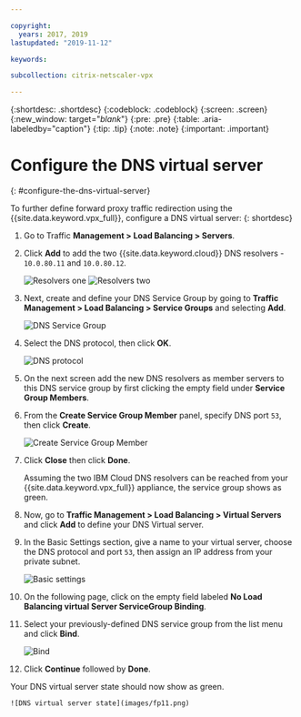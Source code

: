 ```yaml
---

copyright:
  years: 2017, 2019
lastupdated: "2019-11-12"

keywords:

subcollection: citrix-netscaler-vpx

---
```


{:shortdesc: .shortdesc}
{:codeblock: .codeblock}
{:screen: .screen}
{:new_window: target="_blank_"}
{:pre: .pre}
{:table: .aria-labeledby="caption"}
{:tip: .tip}
{:note: .note}
{:important: .important}

# Configure the DNS virtual server
{: #configure-the-dns-virtual-server}

To further define forward proxy traffic redirection using the {{site.data.keyword.vpx_full}}, configure a DNS virtual server:
{: shortdesc}

1. Go to Traffic **Management > Load Balancing > Servers**.
2. Click **Add** to add the two {{site.data.keyword.cloud}} DNS resolvers - `10.0.80.11` and `10.0.80.12`.

    ![Resolvers one](images/fp5.png)
    ![Resolvers two](images/fp5b.png)

3. Next, create and define your DNS Service Group by going to **Traffic Management > Load Balancing > Service Groups** and selecting **Add**.

    ![DNS Service Group](images/fp6.png)

4. Select the DNS protocol, then click **OK**.

    ![DNS protocol](images/fp7.png)

5. On the next screen add the new DNS resolvers as member servers to this DNS service group by first clicking the empty field under **Service Group Members**.

6. From the **Create Service Group Member** panel, specify DNS port `53`, then click **Create**.

    ![Create Service Group Member](images/fp8.png)

7. Click **Close** then click **Done**.

    Assuming the two IBM Cloud DNS resolvers can be reached from your {{site.data.keyword.vpx_full}} appliance, the service group shows as green.

8. Now, go to **Traffic Management > Load Balancing > Virtual Servers** and click **Add** to define your DNS Virtual server.
9. In the Basic Settings section, give a name to your virtual server, choose the DNS protocol and port `53`, then assign an IP address from your private subnet.

    ![Basic settings](images/fp9.png)

10. On the following page, click on the empty field labeled **No Load Balancing virtual Server ServiceGroup Binding**.
11. Select your previously-defined DNS service group from the list menu and click **Bind**.  

    ![Bind](images/fp10.png)

12. Click **Continue** followed by **Done**.

Your DNS virtual server state should now show as green.

    ![DNS virtual server state](images/fp11.png)
